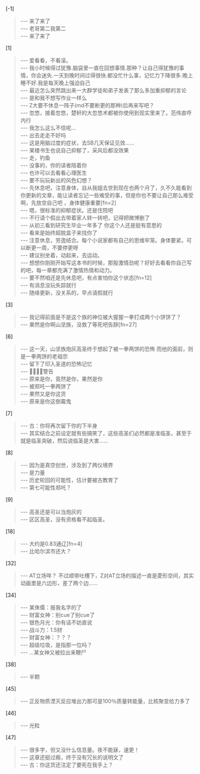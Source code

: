 
[-1] 
>--- 来了来了<br>
>--- 老哥第二我第二<br>
>--- 来了来了<br>

[1] 
>--- 爱看看，不看滚。<br>
>--- 我小时候得过犹豫.脑袋里一直在回想事情.那种？让自己得犹豫的事情，你会迷失.一天到晚时间过得很快.都没忙什么事，记忆力下降很多.晚上睡不好.我是每天晚上强迫自己<br>
>--- 最近怎么突然跳出来一大群学徒和弟子发表了那么多加重抑郁的言论<br>
>--- 是和我不想写作业一样么<br>
>--- Z大要不休息一阵子(md不要断更的那种)后再来写吧？<br>
>--- 忽悠，接着忽悠，楚轩的大忽悠术都被你使用到现实里来了。范伟直呼内行<br>
>--- 我怎么这么不信呢…<br>
>--- 出去走走不好吗<br>
>--- 这是用脑过度的症状，去SB几天保证见效……<br>
>--- 某楼书生也说自己抑郁了，采风后都没效果<br>
>--- 走，钓鱼<br>
>--- 没事的，你的读者陪着你<br>
>--- 也许可以去看看心理医生<br>
>--- 要不玩玩新出的风色幻想？<br>
>--- 先休息吧，注意身体，自从我姐去世到现在也两个月了，久不久能看到你更新的文章，能让读者忘记一些难受的事，但是你也不要让自己那么难受啊，先放空自己吧	，身体健康重要[fn=2]<br>
>--- 嗯，很标准的抑郁症状。还是住院吧<br>
>--- 不行请个假出去带着家人转一转吧，记得把微博删了<br>
>--- 从初三看到研究生毕业一年多了  你这个人还是挺有意思的<br>
>--- 看来是始终超脱盒子来找你了<br>
>--- 注意休息，劳逸结合。每个小说家都有自己的思维牢笼。身体要紧。可以断更一周，不要停更呀<br>
>--- 建议别坐着，动起来，去运动。<br>
>--- 想想你刚刚开始写这本书的时候，那股激情劲呢？好好去看看你自己写的吧，每一章都充满了激情热情和动力。<br>
>--- 要不然咱还是先休息吧，有点害怕你这个状态[fn=12]<br>
>--- 有消息没玩失踪就行<br>
>--- 随缘更新，没关系的，早点请假就行<br>

[3] 
>--- 我记得前面是不是这个族的神位被大猩猩一拳打成两个小饼饼了？<br>
>--- 果然是你啊山坚族，没救了等死吧告辞[fn=27]<br>

[6] 
>--- 这一天，山坚族炮灰高圣终于想起了被一拳两饼的恐怖
而他的面前，则是一拳两饼的老祖宗<br>
>--- 留下了印入圣道的恐怖记忆<br>
>--- 🍪👊🏻🍪警告<br>
>--- 原来是你，竟然是你，果然是你<br>
>--- 被郑吒一拳两饼了<br>
>--- 果然又是你这货<br>
>--- 原来是你这倒霉鬼<br>

[7] 
>--- 古：你将再次留下你的下半身<br>
>--- 其实结合之前设定就有些搞笑了，这些高圣们必然都是准临圣，甚至于就是临圣突破，然后说临圣是大害……<br>

[8] 
>--- 因为是真空创世，涉及到了两仪境界<br>
>--- 是力量<br>
>--- 历史轮回的可能性，估计要被古教育了<br>
>--- 第七可能性郑吒？<br>

[9] 
>--- 高圣还是可以当炮灰的<br>
>--- 区区高圣，没有资格看不起临圣。<br>

[18] 
>--- 大约是0.83通辽[fn=4]<br>
>--- 比哈尔滨市还大？<br>

[32] 
>--- AT立场咩？
不过顺带吐槽下，Z对AT立场的描述一直是菱形空间，其实动画里是六边形，差了两个边……<br>

[34] 
>--- 某侏儒：报我名字的了<br>
>--- 财富女神：别cue了别cue了<br>
>--- 银色月光：你有话不妨直说<br>
>--- 战斗力：1.5财<br>
>--- 财富女神：？？？<br>
>--- 超级垃圾，是指那一位吗？<br>
>--- ...某女神又被拉出来鞭尸<br>

[38] 
>--- 半颗<br>

[45] 
>--- 正反物质湮灭反应堆出力那可是100％质量转能量，比核聚变给力多了<br>

[46] 
>--- 光粒<br>

[47] 
>--- 很多字，但又没什么信息量。夜不能寐，速更！<br>
>--- 这章还挺过瘾，终于没有冗长的说明文了<br>
>--- 古：你这货还注定了要死在我手上？<br>
